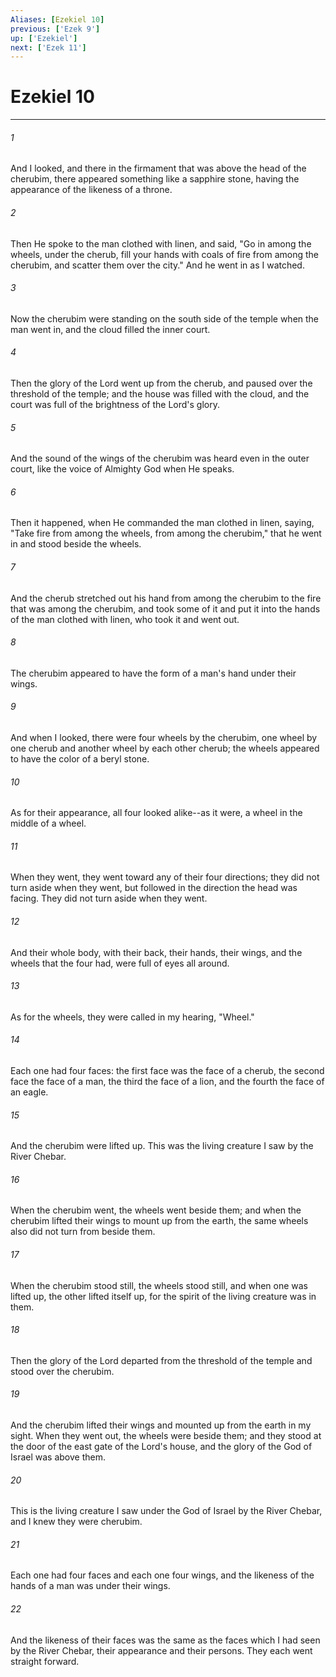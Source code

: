 ```yaml
---
Aliases: [Ezekiel 10]
previous: ['Ezek 9']
up: ['Ezekiel']
next: ['Ezek 11']
---
```

# Ezekiel 10

***


###### 1 
And I looked, and there in the firmament that was above the head of the cherubim, there appeared something like a sapphire stone, having the appearance of the likeness of a throne. 

###### 2 
Then He spoke to the man clothed with linen, and said, "Go in among the wheels, under the cherub, fill your hands with coals of fire from among the cherubim, and scatter them over the city." And he went in as I watched. 

###### 3 
Now the cherubim were standing on the south side of the temple when the man went in, and the cloud filled the inner court. 

###### 4 
Then the glory of the Lord went up from the cherub, and paused over the threshold of the temple; and the house was filled with the cloud, and the court was full of the brightness of the Lord's glory. 

###### 5 
And the sound of the wings of the cherubim was heard even in the outer court, like the voice of Almighty God when He speaks. 

###### 6 
Then it happened, when He commanded the man clothed in linen, saying, "Take fire from among the wheels, from among the cherubim," that he went in and stood beside the wheels. 

###### 7 
And the cherub stretched out his hand from among the cherubim to the fire that was among the cherubim, and took some of it and put it into the hands of the man clothed with linen, who took it and went out. 

###### 8 
The cherubim appeared to have the form of a man's hand under their wings. 

###### 9 
And when I looked, there were four wheels by the cherubim, one wheel by one cherub and another wheel by each other cherub; the wheels appeared to have the color of a beryl stone. 

###### 10 
As for their appearance, all four looked alike--as it were, a wheel in the middle of a wheel. 

###### 11 
When they went, they went toward any of their four directions; they did not turn aside when they went, but followed in the direction the head was facing. They did not turn aside when they went. 

###### 12 
And their whole body, with their back, their hands, their wings, and the wheels that the four had, were full of eyes all around. 

###### 13 
As for the wheels, they were called in my hearing, "Wheel." 

###### 14 
Each one had four faces: the first face was the face of a cherub, the second face the face of a man, the third the face of a lion, and the fourth the face of an eagle. 

###### 15 
And the cherubim were lifted up. This was the living creature I saw by the River Chebar. 

###### 16 
When the cherubim went, the wheels went beside them; and when the cherubim lifted their wings to mount up from the earth, the same wheels also did not turn from beside them. 

###### 17 
When the cherubim stood still, the wheels stood still, and when one was lifted up, the other lifted itself up, for the spirit of the living creature was in them. 

###### 18 
Then the glory of the Lord departed from the threshold of the temple and stood over the cherubim. 

###### 19 
And the cherubim lifted their wings and mounted up from the earth in my sight. When they went out, the wheels were beside them; and they stood at the door of the east gate of the Lord's house, and the glory of the God of Israel was above them. 

###### 20 
This is the living creature I saw under the God of Israel by the River Chebar, and I knew they were cherubim. 

###### 21 
Each one had four faces and each one four wings, and the likeness of the hands of a man was under their wings. 

###### 22 
And the likeness of their faces was the same as the faces which I had seen by the River Chebar, their appearance and their persons. They each went straight forward.
